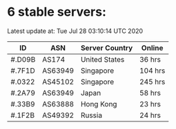 # 6 stable servers:

Latest update at: Tue Jul 28 03:10:14 UTC 2020

| ID | ASN | Server Country | Online |
| -- | --- | -------------- | ------ |
| #.D09B | AS174 | United States | 36 hrs |
| #.7F1D | AS63949 | Singapore | 104 hrs |
| #.0322 | AS45102 | Singapore | 245 hrs |
| #.2A79 | AS63949 | Japan | 58 hrs |
| #.33B9 | AS63888 | Hong Kong | 23 hrs |
| #.1F2B | AS49392 | Russia | 24 hrs |

